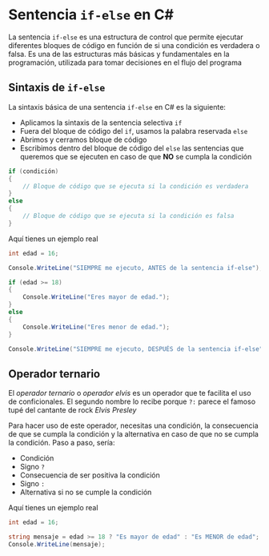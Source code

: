 # Sentencia `if-else` en C#

La sentencia `if-else` es una estructura de control que permite ejecutar diferentes bloques de código en función de si una condición es verdadera o falsa. Es una de las estructuras más básicas y fundamentales en la programación, utilizada para tomar decisiones en el flujo del programa

## Sintaxis de `if-else`

La sintaxis básica de una sentencia `if-else` en C# es la siguiente:

- Aplicamos la sintaxis de la sentencia selectiva `if`
- Fuera del bloque de código del `if`, usamos la palabra reservada `else`
- Abrimos y cerramos bloque de código
- Escribimos dentro del bloque de código del `else` las sentencias que queremos que se ejecuten en caso de que **NO** se cumpla la condición

```csharp
if (condición)
{
    // Bloque de código que se ejecuta si la condición es verdadera
}
else
{
    // Bloque de código que se ejecuta si la condición es falsa
}
```

Aquí tienes un ejemplo real

```csharp
int edad = 16;

Console.WriteLine("SIEMPRE me ejecuto, ANTES de la sentencia if-else");

if (edad >= 18)
{
    Console.WriteLine("Eres mayor de edad.");
}
else
{
    Console.WriteLine("Eres menor de edad.");
}

Console.WriteLine("SIEMPRE me ejecuto, DESPUÉS de la sentencia if-else");
```

## Operador ternario

El *operador ternario* o *operador elvis* es un operador que te facilita el uso de conficionales. El segundo nombre lo recibe porque `?:` parece el famoso tupé del cantante de rock *Elvis Presley*

Para hacer uso de este operador, necesitas una condición, la consecuencia de que se cumpla la condición y la alternativa en caso de que no se cumpla la condición. Paso a paso, sería:

- Condición
- Signo `?`
- Consecuencia de ser positiva la condición
- Signo `:`
- Alternativa si no se cumple la condición

Aquí tienes un ejemplo real

```csharp
int edad = 16;

string mensaje = edad >= 18 ? "Es mayor de edad" : "Es MENOR de edad";
Console.WriteLine(mensaje);
```
